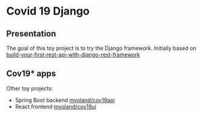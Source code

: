 # Covid 19 Django

## Presentation

The goal of this toy project is to try the Django framework. Initially based on [build-your-first-rest-api-with-django-rest-framework](https://medium.com/swlh/build-your-first-rest-api-with-django-rest-framework-e394e39a482c)

## Cov19* apps

Other toy projects:

 * Spring Boot backend [mvoland/cov19api](https://github.com/mvoland/cov19api)
 * React frontend [mvoland/cov19ui](https://github.com/mvoland/cov19ui)

